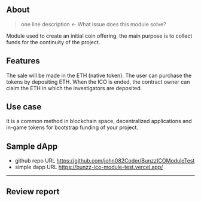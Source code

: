## About
> one line description ← What issue does this module solve?

Module used to create an initial coin offering, the main purpose is to collect funds for the continuity of the project.

## Features

The sale will be made in the ETH (native token).
The user can  purchase the tokens by depositing ETH.
When the ICO is ended, the contract owner can claim the ETH in which the investigators are deposited.

## Use case

It is a common method in blockchain space, decentralized applications and in-game tokens for bootstrap funding of your project.

## Sample dApp
- github repo URL
    https://github.com/john082Coder/BunzzICOModuleTest
- simple dapp URL
    https://bunzz-ico-module-test.vercel.app/

---
## Review report
